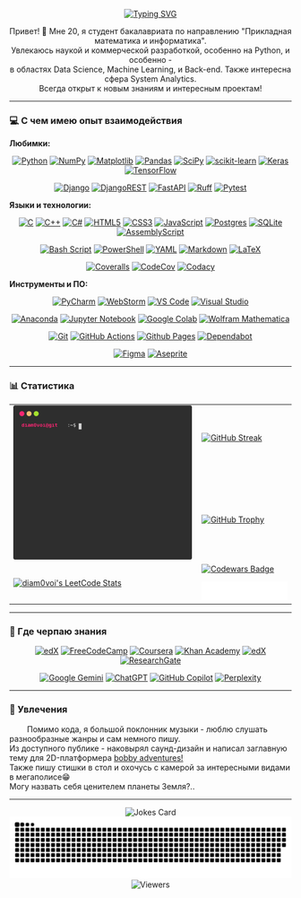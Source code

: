 
<p align="center">
  <a href="https://git.io/typing-svg"><img src="https://readme-typing-svg.demolab.com?font=Fira+Code&duration=4096&pause=1024&center=true&width=600&lines=Hello+GitHub!+I'm+20+y.+o.+bachelor+student!;Degree+in+Applied+Math+and+CS.;Current+focus+-+Python+ecosystem.;Nice+to+meet+you!" alt="Typing SVG" /></a>
</p>

<p align="center">
  Привет! 👋 Мне 20, я студент бакалавриата по направлению "Прикладная математика и информатика". <br>
  Увлекаюсь наукой и коммерческой разработкой, особенно на Python, и особенно - <br> 
  в областях Data Science, Machine Learning, и Back-end. Также интересна сфера System Analytics. <br>
  Всегда открыт к новым знаниям и интересным проектам!
</p>

---

### 💻 С чем имею опыт взаимодействия

**Любимки:**
<p align="center">
  <a href="https://www.python.org" target="_blank" rel="noreferrer"><img src="https://img.shields.io/badge/python-3670A0?style=for-the-badge&logo=python&logoColor=ffdd54" alt="Python"/></a>
  <a href="https://numpy.org/" target="_blank" rel="noreferrer"><img src="https://img.shields.io/badge/numpy-%23013243.svg?style=for-the-badge&logo=numpy&logoColor=white" alt="NumPy"/></a>
  <a href="https://matplotlib.org/" target="_blank" rel="noreferrer"><img src="https://img.shields.io/badge/Matplotlib-%23ffffff.svg?style=for-the-badge&logo=Matplotlib&logoColor=black" alt="Matplotlib"/></a>
  <a href="https://pandas.pydata.org/" target="_blank" rel="noreferrer"><img src="https://img.shields.io/badge/pandas-%23150458.svg?style=for-the-badge&logo=pandas&logoColor=white" alt="Pandas"/></a>
  <a href="https://scipy.org/" target="_blank" rel="noreferrer"><img src="https://img.shields.io/badge/SciPy-%230C55A5.svg?style=for-the-badge&logo=scipy&logoColor=%white" alt="SciPy"/></a>
  <a href="https://scikit-learn.org/" target="_blank" rel="noreferrer"><img src="https://img.shields.io/badge/scikit--learn-%23F7931E.svg?style=for-the-badge&logo=scikit-learn&logoColor=white" alt="scikit-learn"/></a>
  <a href="https://keras.io/" target="_blank" rel="noreferrer"><img src="https://img.shields.io/badge/Keras-%23D00000.svg?style=for-the-badge&logo=Keras&logoColor=white" alt="Keras"/></a>
  <a href="https://www.tensorflow.org" target="_blank" rel="noreferrer"><img src="https://img.shields.io/badge/TensorFlow-%23FF6F00.svg?style=for-the-badge&logo=TensorFlow&logoColor=white" alt="TensorFlow"/></a>
</p> <p align="center">
  <a href="https://www.djangoproject.com/" target="_blank" rel="noreferrer"><img src="https://img.shields.io/badge/django-%23092E20.svg?style=for-the-badge&logo=django&logoColor=white" alt="Django"/></a>
  <a href="https://www.django-rest-framework.org/" target="_blank" rel="noreferrer"><img src="https://img.shields.io/badge/DJANGO-REST-ff1709?style=for-the-badge&logo=django&logoColor=white&color=ff1709&labelColor=gray" alt="DjangoREST"/></a>
  <a href="https://fastapi.tiangolo.com/" target="_blank" rel="noreferrer"><img src="https://img.shields.io/badge/FastAPI-005571?style=for-the-badge&logo=fastapi" alt="FastAPI"/></a>
  <a href="https://astral.sh/ruff" target="_blank" rel="noreferrer"><img src="https://img.shields.io/badge/ruff-%23ffffff.svg?style=for-the-badge&logo=ruff&logoColor=FFD7FF64&color=black" alt="Ruff"/></a>
  <a href="https://docs.pytest.org/en/stable/" target="_blank" rel="noreferrer"><img src="https://img.shields.io/badge/pytest-%23ffffff.svg?style=for-the-badge&logo=pytest&logoColor=2f9fe3" alt="Pytest"/></a>
</p>

**Языки и технологии:**
<p align="center">
  <a href="https://www.cprogramming.com/" target="_blank" rel="noreferrer"><img src="https://img.shields.io/badge/c-%2300599C.svg?style=for-the-badge&logo=c&logoColor=white&color=darkblue" alt="C"/></a>
  <a href="https://isocpp.org/" target="_blank" rel="noreferrer"><img src="https://img.shields.io/badge/c++-%2300599C.svg?style=for-the-badge&logo=c%2B%2B&logoColor=white" alt="C++"/></a>
  <a href="https://docs.microsoft.com/en-us/dotnet/csharp/" target="_blank" rel="noreferrer"><img src="https://img.shields.io/badge/c%23-%23239120.svg?style=for-the-badge&logo=dotnet&logoColor=white&color=purple" alt="C#"/></a>
  <a href="https://developer.mozilla.org/en-US/docs/Web/HTML" target="_blank" rel="noreferrer"><img src="https://img.shields.io/badge/html5-%23E34F26.svg?style=for-the-badge&logo=html5&logoColor=white" alt="HTML5"/></a>
  <a href="https://developer.mozilla.org/en-US/docs/Web/CSS" target="_blank" rel="noreferrer"><img src="https://img.shields.io/badge/css3-%231572B6.svg?style=for-the-badge&logo=css3&logoColor=white" alt="CSS3"/></a>
  <a href="https://developer.mozilla.org/en-US/docs/Web/JavaScript" target="_blank" rel="noreferrer"><img src="https://img.shields.io/badge/javascript-%23323330.svg?style=for-the-badge&logo=javascript&logoColor=%23F7DF1E" alt="JavaScript"/></a>
  <a href="https://www.postgresql.org/" target="_blank" rel="noreferrer"><img src="https://img.shields.io/badge/postgres-%23316192.svg?style=for-the-badge&logo=postgresql&logoColor=white" alt="Postgres"/></a>
  <a href="https://www.sqlite.org/index.html" target="_blank" rel="noreferrer"><img src="https://img.shields.io/badge/sqlite-%2307405e.svg?style=for-the-badge&logo=sqlite&logoColor=white" alt="SQLite"/></a>
  <a href="https://www.assemblyscript.org/" target="_blank" rel="noreferrer"><img src="https://img.shields.io/badge/NASM,%20FASM%20-%23000000.svg?style=for-the-badge&logo=assemblyscript&logoColor=white" alt="AssemblyScript"/></a>
</p> <p align="center">
  <a href="https://www.gnu.org/software/bash/" target="_blank" rel="noreferrer"><img src="https://img.shields.io/badge/bash_script-%23121011.svg?style=for-the-badge&logo=gnu-bash&logoColor=white" alt="Bash Script"/></a>
  <a href="https://docs.microsoft.com/en-us/powershell/" target="_blank" rel="noreferrer"><img src="https://img.shields.io/badge/PowerShell-%235391FE.svg?style=for-the-badge&logo=powershell&logoColor=white" alt="PowerShell"/></a>
  <a href="https://yaml.org/" target="_blank" rel="noreferrer"><img src="https://img.shields.io/badge/yaml-%23ffffff.svg?style=for-the-badge&logo=yaml&logoColor=151515" alt="YAML"/></a>
  <a href="https://www.markdownguide.org/" target="_blank" rel="noreferrer"><img src="https://img.shields.io/badge/markdown-%23000000.svg?style=for-the-badge&logo=markdown&logoColor=white" alt="Markdown"/></a>
  <a href="https://www.latex-project.org/" target="_blank" rel="noreferrer"><img src="https://img.shields.io/badge/latex-%23008080.svg?style=for-the-badge&logo=latex&logoColor=white" alt="LaTeX"/></a>
</p> <p align="center">
  <a href="https://coveralls.io" target="_blank" rel="noreferrer"><img src="https://img.shields.io/badge/Coveralls-%23000000.svg?style=for-the-badge&logo=coveralls&logoColor=red&color=white" alt="Coveralls"/></a>
  <a href="https://codecov.io" target="_blank" rel="noreferrer"><img src="https://img.shields.io/badge/codecov-%23ff0077.svg?style=for-the-badge&logo=codecov&logoColor=white" alt="CodeCov"/></a>
  <a href="https://www.codacy.com" target="_blank" rel="noreferrer"><img src="https://img.shields.io/badge/codacy-%23ff0077.svg?style=for-the-badge&logo=codacy&logoColor=gray&color=white" alt="Codacy"/></a>
</p>

**Инструменты и ПО:**
<p align="center">
  <a href="https://www.jetbrains.com/pycharm/" target="_blank" rel="noreferrer"><img src="https://img.shields.io/badge/pycharm-143?style=for-the-badge&logo=pycharm&logoColor=black&color=black&labelColor=green" alt="PyCharm"/></a>
  <a href="https://www.jetbrains.com/webstorm/" target="_blank" rel="noreferrer"><img src="https://img.shields.io/badge/webstorm-143?style=for-the-badge&logo=webstorm&logoColor=white&color=black" alt="WebStorm"/></a>
  <a href="https://code.visualstudio.com/" target="_blank" rel="noreferrer"><img src="https://img.shields.io/badge/Visual%20Studio%20Code-0078d7.svg?style=for-the-badge&logo=visual-studio-code&logoColor=white" alt="VS Code"/></a>
  <a href="https://visualstudio.microsoft.com/" target="_blank" rel="noreferrer"><img src="https://img.shields.io/badge/Visual%20Studio-5C2D91.svg?style=for-the-badge&logo=visual-studio&logoColor=white" alt="Visual Studio"/></a>
</p> <p align="center">
  <a href="https://www.anaconda.com/" target="_blank" rel="noreferrer"><img src="https://img.shields.io/badge/Anaconda-%2344A833.svg?style=for-the-badge&logo=anaconda&logoColor=white" alt="Anaconda"/></a>
  <a href="https://jupyter.org/" target="_blank" rel="noreferrer"><img src="https://img.shields.io/badge/jupyter-%23FA0F00.svg?style=for-the-badge&logo=jupyter&logoColor=white" alt="Jupyter Notebook"/></a>
  <a href="https://colab.research.google.com/" target="_blank" rel="noreferrer"><img src="https://img.shields.io/badge/Google%20Colab-%23F9A825.svg?style=for-the-badge&logo=googlecolab&logoColor=white" alt="Google Colab"/></a>
  <a href="https://www.wolfram.com/mathematica/" target="_blank" rel="noreferrer"><img src="https://img.shields.io/badge/Wolfram-Mathematica-red?style=for-the-badge&logo=wolframmathematica&logoColor=white&color=red" alt="Wolfram Mathematica"/></a>
</p> <p align="center">
  <a href="https://git-scm.com/" target="_blank" rel="noreferrer"><img src="https://img.shields.io/badge/git-%23F05033.svg?style=for-the-badge&logo=git&logoColor=white" alt="Git"/></a>
  <a href="https://github.com/features/actions" target="_blank" rel="noreferrer"><img src="https://img.shields.io/badge/github%20actions-%232671E5.svg?style=for-the-badge&logo=githubactions&logoColor=white" alt="GitHub Actions"/></a>
  <a href="https://pages.github.com/" target="_blank" rel="noreferrer"><img src="https://img.shields.io/badge/github%20pages-121013?style=for-the-badge&logo=github&logoColor=white" alt="Github Pages"/></a>
  <a href="https://github.com/dependabot" target="_blank" rel="noreferrer"><img src="https://img.shields.io/badge/dependabot-025E8C?style=for-the-badge&logo=dependabot&logoColor=white" alt="Dependabot"/></a>
</p> <p align="center">
  <a href="https://www.figma.com/" target="_blank" rel="noreferrer"><img src="https://img.shields.io/badge/figma-%23F24E1E.svg?style=for-the-badge&logo=figma&logoColor=white" alt="Figma"/></a>
  <a href="https://www.aseprite.org/" target="_blank" rel="noreferrer"><img src="https://img.shields.io/badge/Aseprite-FFFFFF?style=for-the-badge&logo=Aseprite&logoColor=#7D929E" alt="Aseprite"/></a>
</p>

---

### 📊 Статистика

<!-- Combined  -->
<p align="center">
  <table border="0" cellpadding="0" cellspacing="0">
    <!-- Gen Stats, Streak, Achievements -->
    <tr>
      <td rowspan="2" valign="center" style="padding-right: 10px;">
        <img src="./github_stats.svg" alt="GitHub Stats">
      </td>
      <td valign="center">
        <a href="https://git.io/streak-stats">
          <img src="https://streak-stats.demolab.com?user=diam0voi&theme=gruvbox&hide_border=true" alt="GitHub Streak" />
        </a>
      </td>
    </tr>
    <tr>
      <td valign="center" style="padding-top: 10px;">
        <a href="https://github.com/diam0voi/github-profile-trophy">
          <img src="https://github-profile-trophy.vercel.app/?username=diam0voi&theme=gruvbox&column=5" alt="GitHub Trophy" />
        </a>
      </td>
    </tr>
    <!-- LeetCode, Codewars, Langs -->
    <tr>
      <td rowspan="2" valign="center" style="padding-right: 10px;">
        <a href="https://leetcode.com/diam0voi/">
          <img src="https://leetcode-stats.vercel.app/api?username=diam0voi&theme=Dark" alt="diam0voi's LeetCode Stats"/>
        </a>
      </td>
      <td valign="center">
        <a href="https://www.codewars.com/users/diam0voi">
          <img src="https://www.codewars.com/users/diam0voi/badges/large" alt="Codewars Badge"/>
        </a>
      </td>
    </tr>
    <tr>
      <td valign="center" style="padding-top: 10px;">
        <img src="/metrics.plugin.languages.details.svg" alt="Metrics Languages" width="400">
      </td>
    </tr>
  </table>
</p>

---

### 🌱 Где черпаю знания

<p align="center">
  <a href="https://www.roadmap.sh/" target="_blank" rel="noreferrer"><img src="https://img.shields.io/badge/roadmap.sh-%2302262B.svg?style=for-the-badge&logo=roadmapdotsh&logoColor=white" alt="edX"/></a>
  <a href="https://www.freecodecamp.org/" target="_blank" rel="noreferrer"><img src="https://img.shields.io/badge/Freecodecamp-%23123.svg?&style=for-the-badge&logo=freecodecamp&logoColor=green" alt="FreeCodeCamp"/></a>
  <a href="https://www.coursera.org/" target="_blank" rel="noreferrer"><img src="https://img.shields.io/badge/Coursera-%230056D2.svg?style=for-the-badge&logo=Coursera&logoColor=white" alt="Coursera"/></a>
  <a href="https://www.khanacademy.org/" target="_blank" rel="noreferrer"><img src="https://img.shields.io/badge/KhanAcademy-%2314BF96.svg?style=for-the-badge&logo=KhanAcademy&logoColor=white" alt="Khan Academy"/></a>
  <a href="https://www.edx.org/" target="_blank" rel="noreferrer"><img src="https://img.shields.io/badge/edX-%2302262B.svg?style=for-the-badge&logo=edX&logoColor=white" alt="edX"/></a>
  <a href="https://www.researchgate.net/" target="_blank" rel="noreferrer"><img src="https://img.shields.io/badge/ResearchGate-00CCBB?style=for-the-badge&logo=ResearchGate&logoColor=white" alt="ResearchGate"/></a>
</p>
<p align="center">
  <a href="https://gemini.google.com/" target="_blank" rel="noreferrer"><img src="https://img.shields.io/badge/google%20gemini-8E75B2?style=for-the-badge&logo=google%20gemini&logoColor=white" alt="Google Gemini"/></a>
  <a href="https://openai.com/chatgpt/" target="_blank" rel="noreferrer"><img src="https://img.shields.io/badge/chatGPT-74aa9c?style=for-the-badge&logo=openai&logoColor=white" alt="ChatGPT"/></a>
  <a href="https://copilot.github.com/" target="_blank" rel="noreferrer"><img src="https://img.shields.io/badge/github_copilot-8957E5?style=for-the-badge&logo=github-copilot&logoColor=white" alt="GitHub Copilot"/></a>
  <a href="https://www.perplexity.ai/" target="_blank" rel="noreferrer"><img src="https://img.shields.io/badge/perplexity-000000?style=for-the-badge&logo=perplexity&logoColor=088F8F" alt="Perplexity"/></a>
</p>

---

### 🎵 Увлечения

<p align="left">
  &nbsp &nbsp &nbsp &nbsp Помимо кода, я большой поклонник музыки - люблю слушать разнообразные жанры и сам немного пишу. <br>
  Из доступного публике - наковырял саунд-дизайн и написал заглавную тему для 2D-платформера <a href="https://ewepu.itch.io/bobby-adventures" target="_blank" rel="noreferrer">bobby adventures!</a> <br>
  Также пишу стишки в стол и охочусь с камерой за интересными видами в мегаполисе😁 <br>
  Могу назвать себя ценителем планеты Земля?..
</p>
  
---

<p align="center">
  <img src="https://readme-jokes.vercel.app/api" alt="Jokes Card" /> <br>
  <picture>
    <source media="(prefers-color-scheme: dark)" srcset="dist/github-snake-dark.svg" />
    <source media="(prefers-color-scheme: light)" srcset="dist/github-snake.svg" />
    <img alt="github contribution grid snake animation" src="dist/github-snake.svg" />
  </picture> <br>
  <img src="https://komarev.com/ghpvc/?username=diam0voi" alt="Viewers" />
</p>
